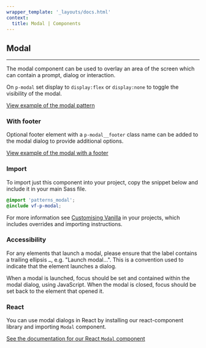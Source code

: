 ```yaml
---
wrapper_template: '_layouts/docs.html'
context:
  title: Modal | Components
---
```


## Modal

<hr>

The modal component can be used to overlay an area of the screen which can contain a prompt, dialog or interaction.

On `p-modal` set display to `display:flex` or `display:none` to toggle the visibility of the modal.

<div class="embedded-example"><a href="/docs/examples/patterns/modal/default/" class="js-example" data-height="400">
View example of the modal pattern
</a></div>

### With footer

Optional footer element with a `p-modal__footer` class name can be added to the modal dialog to provide additional options.

<div class="embedded-example"><a href="/docs/examples/patterns/modal/footer/" class="js-example" data-height="400">
View example of the modal with a footer
</a></div>

### Import

To import just this component into your project, copy the snippet below and include it in your main Sass file.

```scss
@import 'patterns_modal';
@include vf-p-modal;
```

For more information see [Customising Vanilla](/docs/customising-vanilla/) in your projects, which includes overrides and importing instructions.

### Accessibility

For any elements that launch a modal, please ensure that the label contains a trailing ellipsis `…`, e.g. "Launch modal&hellip;". This is a convention used to indicate that the element launches a dialog.

When a modal is launched, focus should be set and contained within the modal dialog, using JavaScript. When the modal is closed, focus should be set back to the element that opened it.

### React

You can use modal dialogs in React by installing our react-component library and importing `Modal` component.

[See the documentation for our React `Modal` component](https://canonical-web-and-design.github.io/react-components/?path=/docs/modal--default-story#modal)
